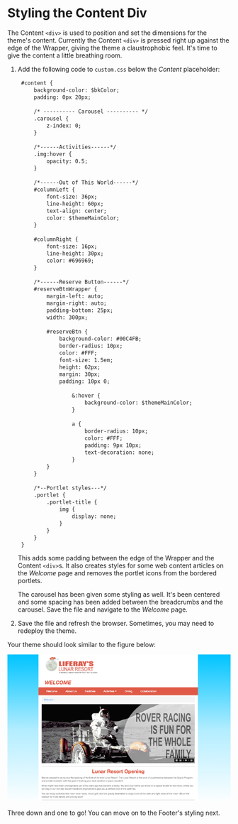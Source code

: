 # Styling the Content Div

The Content `<div>` is used to position and set the dimensions for the theme's 
content. Currently the Content `<div>` is pressed right up against the edge of 
the Wrapper, giving the theme a claustrophobic feel. It's time to give the 
content a little breathing room.

1. Add the following code to `custom.css` below the *Content* placeholder:

        #content {
            background-color: $bkColor;
            padding: 0px 20px;
        
            /* ---------- Carousel ---------- */
            .carousel {
                z-index: 0;
            }
        
            /*------Activities------*/
            .img:hover {
                opacity: 0.5;
            }

            /*------Out of This World------*/
            #columnLeft { 
                font-size: 36px; 
                line-height: 60px;   
                text-align: center;
                color: $themeMainColor;
            }
                
            #columnRight {
                font-size: 16px;
                line-height: 30px;            
                color: #696969;
            }

            /*------Reserve Button------*/
            #reserveBtnWrapper {
                margin-left: auto;
                margin-right: auto;
                padding-bottom: 25px;
                width: 300px;

                #reserveBtn {
                    background-color: #00C4FB;
                    border-radius: 10px;                    
                    color: #FFF;
                    font-size: 1.5em;
                    height: 62px;
                    margin: 30px;
                    padding: 10px 0;

                        &:hover {
                            background-color: $themeMainColor;
                        }

                        a {
                            border-radius: 10px;                        
                            color: #FFF;
                            padding: 9px 10px;
                            text-decoration: none;
                        }
                }
            }

            /*--Portlet styles---*/
            .portlet {
                .portlet-title {
                    img {
                        display: none;
                    }
                }
            }
        }

    This adds some padding between the edge of the Wrapper and the Content 
    `<div>`s. It also creates styles for some web content articles on the
    *Welcome* page and removes the portlet icons from the bordered portlets.

    The carousel has been given some styling as well. It's been centered and
    some spacing has been added between the breadcrumbs and the carousel. Save
    the file and navigate to the *Welcome* page.

6.  Save the file and refresh the browser. Sometimes, you may need to redeploy
    the theme. 

Your theme should look similar to the figure below:

![Figure 1: The content is clearer to read now that the there is some padding.](../../images/css-content.png)

Three down and one to go! You can move on to the Footer's styling next.
